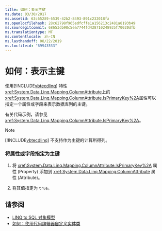 ```yaml
---
title: 如何：表示主键
ms.date: 03/30/2017
ms.assetid: 63c65289-6539-42b2-8493-891c232018fa
ms.openlocfilehash: 28c62798f965edfcffe1a156213c2481a8193b49
ms.sourcegitcommit: 68653db98c5ea7744fd438710248935f70020dfb
ms.translationtype: MT
ms.contentlocale: zh-CN
ms.lasthandoff: 08/22/2019
ms.locfileid: "69943533"
---
```

# <a name="how-to-represent-primary-keys"></a>如何：表示主键
使用[!INCLUDE[vbtecdlinq](../../../../../../includes/vbtecdlinq-md.md)] 特性<xref:System.Data.Linq.Mapping.ColumnAttribute>上的<xref:System.Data.Linq.Mapping.ColumnAttribute.IsPrimaryKey%2A>属性可以指定一个属性或字段来表示数据库列的主键。  
  
 有关代码示例，请参见<xref:System.Data.Linq.Mapping.ColumnAttribute.IsPrimaryKey%2A>。  
  
> [!NOTE]
> [!INCLUDE[vbtecdlinq](../../../../../../includes/vbtecdlinq-md.md)] 不支持作为主键的计算所得列。  
  
### <a name="to-designate-a-property-or-field-as-a-primary-key"></a>将属性或字段指定为主键  
  
1. 将 <xref:System.Data.Linq.Mapping.ColumnAttribute.IsPrimaryKey%2A> 属性 (Property) 添加到 <xref:System.Data.Linq.Mapping.ColumnAttribute> 属性 (Attribute)。  
  
2. 将其值指定为 `true`。  
  
## <a name="see-also"></a>请参阅

- [LINQ to SQL 对象模型](../../../../../../docs/framework/data/adonet/sql/linq/the-linq-to-sql-object-model.md)
- [如何：使用代码编辑器自定义实体类](../../../../../../docs/framework/data/adonet/sql/linq/how-to-customize-entity-classes-by-using-the-code-editor.md)
